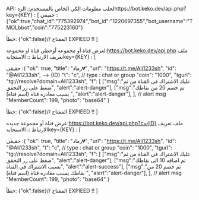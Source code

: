 API:
لجلب معلومات الكي الخاص بالمستخدم:: الردhttps://bot.keko.dev/api.php?key={KEY} : [
حقيقي :{"ok":true,"chat_id":"775392974","bot_id":"1220697355","bot_username":"TMOLbbot","coin":"775223160"}

خطأ: {"ok":false}// المفتاح EXPIEED !! ]

لعرض قناة أو مجموعة أوخطي قناة او مجموعة:https://bot.keko.dev/api.php
ملف تعريف الارتباط :: الاستجابةkey={KEY} : [

حقيقي :{ "ok": true, "title": "رماد💔", "url": "https://t.me/Ali1233sh", "id": "@Ali1233sh", --> {ID} "t": "c", // type : chat or group "coin": "1000", "tgurl": "tg://resolve?domain=Ali1233sh", "f": [ ["msg":"عليك الاشتراك في القناة من ثم ضغط على زر التحقق", "alert":"alert-danger"], ["msg":"تم خصم 20 من نقاطك بسبب مغادره قناة (اسم قناة) ", "alert":"alert-danger"], ], // alert msg "MemberCount": 199, "photo": "base64" }

خطأ: {"ok":false}// المفتاح EXPIEED !! ]

عرض قناة أو مجموعة جديده:https://bot.keko.dev/api.php?c={ID}
ملف تعريف الارتباط :: الاستجابةkey={KEY} : [

حقيقي :{ "ok": true, "title": "رماد💔", "url": "https://t.me/Ali1233sh", "id": "@Ali1233sh", "t": "c", // type : chat or group "coin": "1000", "tgurl": "tg://resolve?domain=Ali1233sh", "f": [ ["msg":"عليك الاشتراك في القناة من ثم ضغط على زر التحقق", "alert":"alert-danger"], ["msg":"تم اضافه 10 الى نقاطك بسبب الاشتراك في القناة", "alert":"alert-success"], ["msg":"تم خصم 20 من نقاطك بسبب مغادره قناة (اسم قناة) ", "alert":"alert-danger"], ], // alert msg "MemberCount": 199, "photo": "base64" }

خطأ: {"ok":false}// المفتاح EXPIEED !! ]

